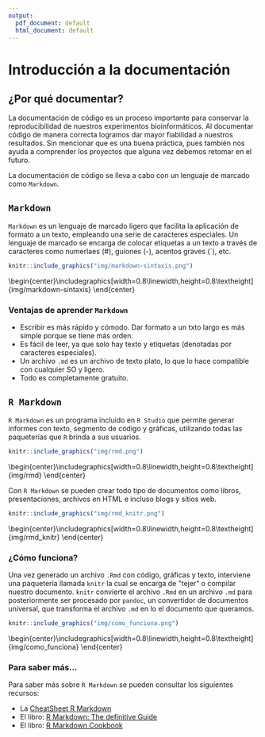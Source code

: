 ```yaml
---
output:
  pdf_document: default
  html_document: default
---
```


# Introducción a la documentación

## ¿Por qué documentar?

La documentación de código es un proceso importante para conservar la reproducibilidad de nuestros experimentos bioinformáticos. Al documentar código de manera correcta logramos dar mayor fiabilidad a nuestros resultados. Sin mencionar que es una buena práctica, pues también nos ayuda a comprender los proyectos que alguna vez debemos retomar en el futuro. 

La documentación de código se lleva a cabo con un lenguaje de marcado como `Markdown`. 

## `Markdown`

`Markdown` es un lenguaje de marcado ligero que facilita la aplicación de formato a un texto, empleando una serie de caracteres especiales. Un lenguaje de marcado se encarga de colocar etiquetas a un texto a través de caracteres como numerlaes (#), guiones (-), acentos graves (`), etc. 


```r
knitr::include_graphics("img/markdown-sintaxis.png")
```



\begin{center}\includegraphics[width=0.8\linewidth,height=0.8\textheight]{img/markdown-sintaxis} \end{center}

### Ventajas de aprender `Markdown`

* Escribir es más rápido y cómodo. Dar formato a un txto largo es más simple porque se tiene más orden. 
* Es fácil de leer, ya que solo hay texto y etiquetas (denotadas por caracteres especiales).
* Un archivo `.md` es un archivo de texto plato, lo que lo hace compatible con cualquier SO y ligero.
* Todo es completamente gratuito. 

## `R Markdown`

`R Markdown` es un programa incluido en `R Studio` que permite generar informes con texto, segmento de código y gráficas, utilizando todas las paqueterías que `R` brinda a sus usuarios. 



```r
knitr::include_graphics("img/rmd.png")
```



\begin{center}\includegraphics[width=0.8\linewidth,height=0.8\textheight]{img/rmd} \end{center}

Con `R Markdown` se pueden crear todo tipo de documentos como libros, presentaciones, archivos en HTML e incluso blogs y sitios web.


```r
knitr::include_graphics("img/rmd_knitr.png")
```



\begin{center}\includegraphics[width=0.8\linewidth,height=0.8\textheight]{img/rmd_knitr} \end{center}

### ¿Cómo funciona?

Una vez generado un archivo `.Rmd` con código, gráficas y texto, interviene una paquetería llamada `knitr` la cual se encarga de "tejer" o compilar nuestro documento. `knitr` convierte el archivo `.Rmd` en un archivo `.md` para posteriormente ser procesado por `pandoc`, un convertidor de documentos universal, que transforma el archivo `.md` en lo el documento que queramos.


```r
knitr::include_graphics("img/como_funciona.png")
```



\begin{center}\includegraphics[width=0.8\linewidth,height=0.8\textheight]{img/como_funciona} \end{center}

### Para saber más...

Para saber más sobre `R Markdown` se pueden consultar los siguientes recursos:

* La [CheatSheet R Markdown](https://www.rstudio.com/wp-content/uploads/2015/02/rmarkdown-cheatsheet.pdf)
* El libro: [R Markdown: The definitive Guide](https://bookdown.org/yihui/rmarkdown/)
* El libro: [R Markdown Cookbook](https://bookdown.org/yihui/rmarkdown-cookbook/)
